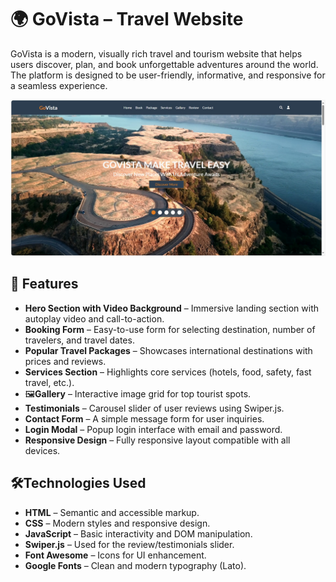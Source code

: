 # 🌍 GoVista – Travel Website

GoVista is a modern, visually rich travel and tourism website that helps users discover, plan, and book unforgettable adventures around the world. The platform is designed to be user-friendly, informative, and responsive for a seamless experience.

![GoVista Screenshot](GoVisita.jpg)

## 📌 Features

- **Hero Section with Video Background** – Immersive landing section with autoplay video and call-to-action.
- **Booking Form** – Easy-to-use form for selecting destination, number of travelers, and travel dates.
- **Popular Travel Packages** – Showcases international destinations with prices and reviews.
- **Services Section** – Highlights core services (hotels, food, safety, fast travel, etc.).
- 🖼**Gallery** – Interactive image grid for top tourist spots.
- **Testimonials** – Carousel slider of user reviews using Swiper.js.
- **Contact Form** – A simple message form for user inquiries.
- **Login Modal** – Popup login interface with email and password.
- **Responsive Design** – Fully responsive layout compatible with all devices.

## 🛠Technologies Used

- **HTML** – Semantic and accessible markup.
- **CSS** – Modern styles and responsive design.
- **JavaScript** – Basic interactivity and DOM manipulation.
- **Swiper.js** – Used for the review/testimonials slider.
- **Font Awesome** – Icons for UI enhancement.
- **Google Fonts** – Clean and modern typography (Lato).

